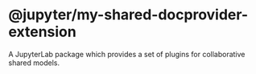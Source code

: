 # @jupyter/my-shared-docprovider-extension

A JupyterLab package which provides a set of plugins for collaborative shared models.
